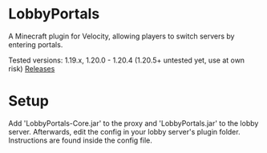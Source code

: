 # LobbyPortals
A Minecraft plugin for Velocity, allowing players to switch servers by entering portals.

Tested versions: 1.19.x, 1.20.0 - 1.20.4 (1.20.5+ untested yet, use at own risk)
<a href="https://github.com/notmaeven/lobbyportals/releases">Releases</a>

# Setup
Add 'LobbyPortals-Core.jar' to the proxy and 'LobbyPortals.jar' to the lobby server.
Afterwards, edit the config in your lobby server's plugin folder. Instructions are found inside the config file.

